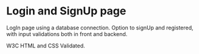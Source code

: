 # Login and SignUp page

LogIn page using a database connection. Option to signUp and registered, with input validations both in front and backend. 

W3C HTML and CSS  Validated.
